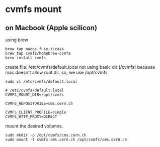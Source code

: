 # cvmfs mount

## on Macbook (Apple scilicon)

using brew
```
brew tap macos-fuse-t/cask
brew tap cvmfs/homebrew-cvmfs
brew install cvmfs
```

create file: /etc/cvmfs/default.local
not using basic dir (/cvmfs) because mac doesn't allow root dir. so, we use /opt/cvmfs
```
sudo vi /etc/cvmfs/default.local

# /etc/cvmfs/default.local
CVMFS_MOUNT_DIR=/opt/cvmfs
   
CVMFS_REPOSITORIES=cms.cern.ch
   
CVMFS_CLIENT_PROFILE=single
CVMFS_HTTP_PROXY=DIRECT
```

mount the desired volumns.
```
sudo mkdir -p /opt/cvmfs/cms.cern.ch
sudo mount -t cvmfs cms.cern.ch /opt/cvmfs/cms.cern.ch
```


